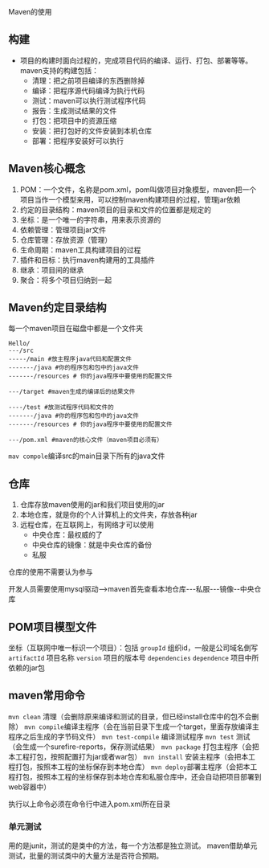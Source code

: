 Maven的使用

## 构建
* 项目的构建时面向过程的，完成项目代码的编译、运行、打包、部署等等。
  maven支持的构建包括：
  * 清理：把之前项目编译的东西删除掉
  * 编译：把程序源代码编译为执行代码
  * 测试：maven可以执行测试程序代码
  * 报告：生成测试结果的文件
  * 打包：把项目中的资源压缩
  * 安装：把打包好的文件安装到本机仓库
  * 部署：把程序安装好可以执行

## Maven核心概念
1. POM：一个文件，名称是pom.xml，pom叫做项目对象模型，maven把一个项目当作一个模型来用，可以控制maven构建项目的过程，管理jar依赖
2. 约定的目录结构：maven项目的目录和文件的位置都是规定的
3. 坐标：是一个唯一的字符串，用来表示资源的
4. 依赖管理：管理项目jar文件
5. 仓库管理：存放资源（管理）
6. 生命周期：maven工具构建项目的过程
7. 插件和目标：执行maven构建用的工具插件
8. 继承：项目间的继承
9. 聚合：将多个项目归纳到一起

## Maven约定目录结构
每一个maven项目在磁盘中都是一个文件夹
```shell
Hello/
---/src
-----/main #放主程序java代码和配置文件
-------/java #你的程序包和包中的java文件
-------/resources # 你的java程序中要使用的配置文件

---/target #maven生成的编译后的结果文件

----/test #放测试程序代码和文件的
-------/java #你的程序包和包中的java文件
-------/resources # 你的java程序中要使用的配置文件

---/pom.xml #maven的核心文件（maven项目必须有）
```

`mav compole`编译src的main目录下所有的java文件

## 仓库
1. 仓库存放maven使用的jar和我们项目使用的jar
2. 本地仓库，就是你的个人计算机上的文件夹，存放各种jar
3. 远程仓库，在互联网上，有网络才可以使用
    * 中央仓库：最权威的了
    * 中央仓库的镜像：就是中央仓库的备份
    * 私服

仓库的使用不需要认为参与

开发人员需要使用mysql驱动-->maven首先查看本地仓库---私服---镜像--中央仓库

## POM项目模型文件
坐标（互联网中唯一标识一个项目）：包括
`groupId` 组织id，一般是公司域名倒写 
`artifactId` 项目名称
`version` 项目的版本号
`dependencies` 
`dependence` 项目中所依赖的jar包

## maven常用命令
`mvn clean` 清理（会删除原来编译和测试的目录，但已经install仓库中的包不会删除）
`mvn compile`编译主程序（会在当前目录下生成一个target，里面存放编译主程序之后生成的字节码文件）
`mvn test-compile` 编译测试程序
`mvn test` 测试（会生成一个surefire-reports，保存测试结果）
`mvn package` 打包主程序（会把本工程打包，按照配置打为jar或者war包）
`mvn install` 安装主程序（会把本工程打包，按照本工程的坐标保存到本地仓库）
`mvn deploy`部署主程序（会把本工程打包，按照本工程的坐标保存到本地仓库和私服仓库中，还会自动把项目部署到web容器中）

执行以上命令必须在命令行中进入pom.xml所在目录

### 单元测试
用的是junit，测试的是类中的方法，每一个方法都是独立测试。
maven借助单元测试，批量的测试类中的大量方法是否符合预期。





